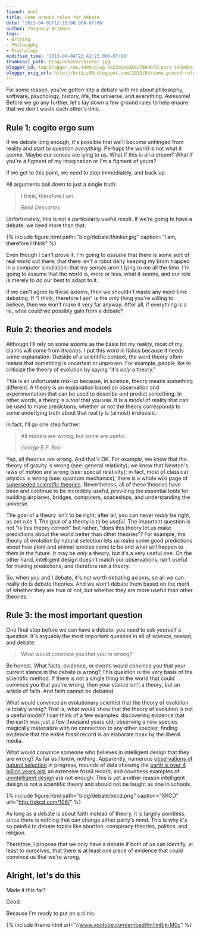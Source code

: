 ```yaml
---
layout: post
title: Some ground rules for debate
date: '2013-04-02T12:15:00.000-07:00'
author: Yevgeniy Brikman
tags:
- Writing
- Philosophy
- Psychology
modified_time: '2013-04-04T22:42:23.000-07:00'
thumbnail_path: blog/debate/thinker.jpg
blogger_id: tag:blogger.com,1999:blog-5422014336627804072.post-195805625726973840
blogger_orig_url: http://brikis98.blogspot.com/2013/04/some-ground-rules-for-debate.html
---
```


For some reason, you've gotten into a debate with me about philosophy, 
software, psychology, history, life, the universe, and everything. Awesome! 
Before we go any further, let's lay down a few ground rules to help ensure 
that we don't waste each other's time. 

## Rule 1: cogito ergo sum

If we debate long enough, it's possible that we'll become unhinged from 
reality and start to question *everything*. Perhaps the world is not what it 
seems. Maybe our senses are lying to us. What if this is all a dream? What if 
you're a figment of my imagination or I'm a figment of yours? 

If we get to this point, we need to stop immediately, and back up. 

All arguments boil down to just a single truth: 

<blockquote>
  <p>I think, therefore I am.</p>
  <cite>René Descartes</cite>
</blockquote>

Unfortunately, this is not a particularly useful result. If we're going to have 
a debate, we need more than that. 

{% include figure.html path="blog/debate/thinker.jpg" caption="I am, therefore I think" %}

Even though I can't prove it, I'm going to *assume* that there is some sort of 
real world out there; that there isn't a robot deity keeping my brain trapped 
in a computer simulation; that my senses aren't lying to me all the time. I'm 
going to assume that the world is, more or less, what it seems, and our role 
is merely to do our best to adapt to it. 

If we can't agree to these axioms, then we shouldn't waste any more time 
debating. If "I think, therefore I am" is the *only* thing you're willing to 
believe, then we won't make it very far anyway. After all, if everything is a 
lie, what could we possibly gain from a debate? 

## Rule 2: theories and models

Although I'll rely on some axioms as the basis for my reality, most of my 
claims will come from *theories*. I put this word in italics because it needs 
some explanation. Outside of a scientific context, the word theory often means that 
something is uncertain or unproven. For example, people like to criticize the 
theory of evolution by saying "it's *only* a theory."  

This is an unfortunate mix-up because, in science, theory means something 
different. A theory is an explanation based on observation and experimentation 
that can be used to describe and predict something. In other words, a theory is 
a *tool* that you use. It is a *model* of reality that can be used to make 
predictions; whether or not the theory corresponds to some underlying truth 
about that reality is (almost) irrelevant. 

In fact, I'll go one step further: 

<blockquote>
  <p>All models are wrong, but some are useful.</p>
  <cite>George E.P. Box</cite>
</blockquote>

Yep, all theories are wrong. And that's OK. For example, 
we know that the theory of gravity is wrong (see: general relativity); we know 
that Newton's laws of motion are wrong (see: special relativity); in fact, 
most of classical physics is wrong (see: quantum mechanics); there is a whole 
wiki page of [superseded scientific 
theories](http://en.wikipedia.org/wiki/Superseded_scientific_theories). 
Nevertheless, all of these theories have been and continue to be incredibly 
useful, providing the essential tools for building airplanes, bridges, 
computers, spaceships, and understanding the universe. 

The goal of a theory isn't to be right; after all, you can never *really* be 
right, as per rule 1. The goal of a theory is to be *useful*. The important 
question is not "is this theory correct" but rather, "does this theory let us 
make predictions about the world better than other theories"? 
For example, the theory of evolution by natural selection lets us make 
some good predictions about how plant and animal species came to be and what 
will happen to them in the future. It may be *only* a theory, but it's a very 
useful one. On the other hand, intelligent design doesn't match our 
observations, isn't useful for making predictions, and therefore not a theory. 

So, when you and I debate, it's not worth debating axioms, so all we can 
really do is debate theories. And we won't debate them based on the merit of 
whether they are true or not, but whether they are more useful than other 
theories.

## Rule 3: the most important question

One final step before we can have a debate: you need to ask yourself a 
question. It's arguably the most important question in all of science, reason, 
and debate:

> What would convince you that you're wrong?

Be honest. What facts, evidence, or 
events would convince you that your current stance in the debate is wrong? 
This question is the very basis of the scientific method. 
If there is not a single thing in the world that could convince you that 
you're wrong, then your stance isn't a theory, but an article of faith. And 
faith cannot be debated. 

What would convince an evolutionary scientist that the theory of 
evolution is totally wrong? That is, what would show that the theory of 
evolution is not a useful model? I can think of a few examples: discovering 
evidence that the earth was just a few thousand years old; observing a new 
species magically materialize with no connection to any other species; finding 
evidence that the entire fossil record is an elaborate hoax by the liberal 
media. 

What would convince someone who believes in intelligent design that they 
are wrong? As far as I know, nothing. Apparently, numerous [observations of 
natural 
selection](http://en.wikipedia.org/wiki/Natural_selection#Examples_of_natural_selection) 
in progress, mounds of data showing the [earth is over 4 billion years 
old](http://en.wikipedia.org/wiki/Age_of_the_Earth), an extensive fossil 
record, and countless examples of [unintelligent 
design](http://en.wikipedia.org/wiki/Argument_from_poor_design#Examples) are 
not enough. This is yet another reason intelligent design is not a scientific 
theory and should not be taught as one in schools. 

{% include figure.html path="blog/debate/xkcd.png" caption="XKCD" url="http://xkcd.com/106/" %}

As long as a debate is about faith instead of theory, it is largely 
pointless, since there is nothing that can change either party's mind. This is 
why it's so painful to debate topics like abortion, conspiracy theories, 
politics, and religion. 

Therefore, I propose that we only have a debate if both of us can identify, at 
least to ourselves, that there is at least one piece of evidence that could 
convince us that we're wrong. 

## Alright, let's do this

Made it this far? 

Good. 

Because I'm ready to put on a clinic. 

{% include iframe.html url="//www.youtube.com/embed/hnTmBjk-M0c" %}
